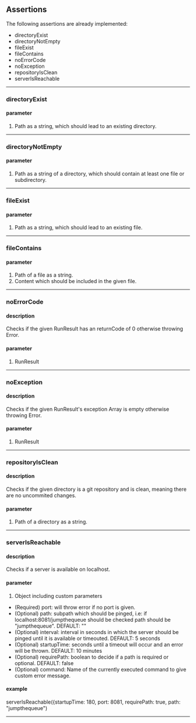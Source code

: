 ## Assertions
The following assertions are already implemented:
* directoryExist
* directoryNotEmpty
* fileExist
* fileContains
* noErrorCode
* noException
* repositoryIsClean
* serverIsReachable

***

### directoryExist
#### parameter
1. Path as a string, which should lead to an existing directory.

***

### directoryNotEmpty
#### parameter
1. Path as a string of a directory, which should contain at least one file or subdirectory.

***

### fileExist
#### parameter
1. Path as a string, which should lead to an existing file.

***

### fileContains
#### parameter
1. Path of a file as a string.
2. Content which should be included in the given file.

***

### noErrorCode
#### description
Checks if the given RunResult has an returnCode of 0 otherwise throwing Error.
#### parameter
1. RunResult

***

### noException
#### description
Checks if the given RunResult's exception Array is empty otherwise throwing Error.
#### parameter
1. RunResult

***

### repositoryIsClean
#### description
Checks if the given directory is a git repository and is clean, meaning there are no uncommited changes.
#### parameter
1. Path of a directory as a string.

***

### serverIsReachable
#### description
Checks if a server is available on localhost.
#### parameter
1. Object including custom parameters
* (Required) port: will throw error if no port is given.
* (Optional) path: subpath which should be pinged, i.e: if localhost:8081/jumpthequeue should be checked path should be "jumpthequeue". DEFAULT: ""
* (Optional) interval: interval in seconds in which the server should be pinged until it is available or timeouted. DEFAULT: 5 seconds
* (Optional) startupTime: seconds until a timeout will occur and an error will be thrown. DEFAULT: 10 minutes
* (Optional) requirePath: boolean to decide if a path is required or optional. DEFAULT: false
* (Optional) command: Name of the currently executed command to give custom error message.
#### example
serverIsReachable({startupTime: 180, port: 8081, requirePath: true, path: "jumpthequeue")

***